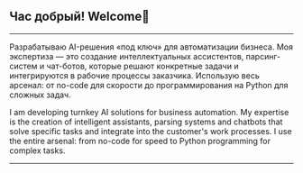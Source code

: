 ## Час добрый! Welcome👋
*****
Разрабатываю AI-решения «под ключ» для автоматизации бизнеса. Моя экспертиза — это создание интеллектуальных ассистентов, парсинг-систем и чат-ботов, которые решают конкретные задачи и интегрируются в рабочие процессы заказчика. Использую весь арсенал: от no-code для скорости до программирования на Python для сложных задач.

I am developing turnkey AI solutions for business automation. My expertise is the creation of intelligent assistants, parsing systems and chatbots that solve specific tasks and integrate into the customer's work processes. I use the entire arsenal: from no-code for speed to Python programming for complex tasks.
*****
<!--
**Alintual/Alintual** is a ✨ _special_ ✨ repository because its `README.md` (this file) appears on your GitHub profile.

Here are some ideas to get you started:

- 🔭 I’m currently working on ...
- 🌱 I’m currently learning ...
- 👯 I’m looking to collaborate on ...
- 🤔 I’m looking for help with ...
- 💬 Ask me about ...
- 📫 How to reach me: ...
- 😄 Pronouns: ...
- ⚡ Fun fact: ...
-->
